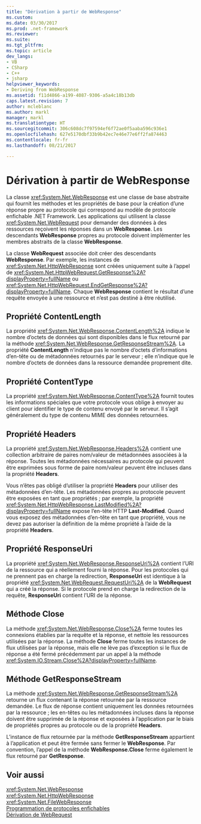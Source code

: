 ```yaml
---
title: "Dérivation à partir de WebResponse"
ms.custom: 
ms.date: 03/30/2017
ms.prod: .net-framework
ms.reviewer: 
ms.suite: 
ms.tgt_pltfrm: 
ms.topic: article
dev_langs:
- VB
- CSharp
- C++
- jsharp
helpviewer_keywords:
- Deriving from WebResponse
ms.assetid: f11d4866-a199-4087-9306-a5a4c18b13db
caps.latest.revision: 7
author: mcleblanc
ms.author: markl
manager: markl
ms.translationtype: HT
ms.sourcegitcommit: 306c608dc7f97594ef6f72ae0f5aaba596c936e1
ms.openlocfilehash: 627e5170dbf33b9b42ec7e46e77e6ff2fa874463
ms.contentlocale: fr-fr
ms.lasthandoff: 08/21/2017

---
```

# <a name="deriving-from-webresponse"></a>Dérivation à partir de WebResponse
La classe <xref:System.Net.WebResponse> est une classe de base abstraite qui fournit les méthodes et les propriétés de base pour la création d’une réponse propre au protocole qui correspond au modèle de protocole enfichable .NET Framework. Les applications qui utilisent la classe <xref:System.Net.WebRequest> pour demander des données à des ressources reçoivent les réponses dans un **WebResponse**. Les descendants **WebResponse** propres au protocole doivent implémenter les membres abstraits de la classe **WebResponse**.  
  
 La classe **WebRequest** associée doit créer des descendants **WebResponse**. Par exemple, les instances de <xref:System.Net.HttpWebResponse> sont créées uniquement suite à l’appel de <xref:System.Net.HttpWebRequest.GetResponse%2A?displayProperty=fullName> ou <xref:System.Net.HttpWebRequest.EndGetResponse%2A?displayProperty=fullName>. Chaque **WebResponse** contient le résultat d’une requête envoyée à une ressource et n’est pas destiné à être réutilisé.  
  
## <a name="contentlength-property"></a>Propriété ContentLength  
 La propriété <xref:System.Net.WebResponse.ContentLength%2A> indique le nombre d’octets de données qui sont disponibles dans le flux retourné par la méthode <xref:System.Net.WebResponse.GetResponseStream%2A>. La propriété **ContentLength** n’indique pas le nombre d’octets d’informations d’en-tête ou de métadonnées retournés par le serveur ; elle n’indique que le nombre d’octets de données dans la ressource demandée proprement dite.  
  
## <a name="contenttype-property"></a>Propriété ContentType  
 La propriété <xref:System.Net.WebResponse.ContentType%2A> fournit toutes les informations spéciales que votre protocole vous oblige à envoyer au client pour identifier le type de contenu envoyé par le serveur. Il s’agit généralement du type de contenu MIME des données retournées.  
  
## <a name="headers-property"></a>Propriété Headers  
 La propriété <xref:System.Net.WebResponse.Headers%2A> contient une collection arbitraire de paires nom/valeur de métadonnées associées à la réponse. Toutes les métadonnées nécessaires au protocole qui peuvent être exprimées sous forme de paire nom/valeur peuvent être incluses dans la propriété **Headers**.  
  
 Vous n’êtes pas obligé d’utiliser la propriété **Headers** pour utiliser des métadonnées d’en-tête. Les métadonnées propres au protocole peuvent être exposées en tant que propriétés ; par exemple, la propriété <xref:System.Net.HttpWebResponse.LastModified%2A?displayProperty=fullName> expose l’en-tête HTTP **Last-Modified**. Quand vous exposez des métadonnées d’en-tête en tant que propriété, vous ne devez pas autoriser la définition de la même propriété à l’aide de la propriété **Headers**.  
  
## <a name="responseuri-property"></a>Propriété ResponseUri  
 La propriété <xref:System.Net.WebResponse.ResponseUri%2A> contient l’URI de la ressource qui a réellement fourni la réponse. Pour les protocoles qui ne prennent pas en charge la redirection, **ResponseUri** est identique à la propriété <xref:System.Net.WebRequest.RequestUri%2A> de la **WebRequest** qui a créé la réponse. Si le protocole prend en charge la redirection de la requête, **ResponseUri** contient l’URI de la réponse.  
  
## <a name="close-method"></a>Méthode Close  
 La méthode <xref:System.Net.WebResponse.Close%2A> ferme toutes les connexions établies par la requête et la réponse, et nettoie les ressources utilisées par la réponse. La méthode **Close** ferme toutes les instances de flux utilisées par la réponse, mais elle ne lève pas d’exception si le flux de réponse a été fermé précédemment par un appel à la méthode <xref:System.IO.Stream.Close%2A?displayProperty=fullName>.  
  
## <a name="getresponsestream-method"></a>Méthode GetResponseStream  
 La méthode <xref:System.Net.WebResponse.GetResponseStream%2A> retourne un flux contenant la réponse retournée par la ressource demandée. Le flux de réponse contient uniquement les données retournées par la ressource ; les en-têtes ou les métadonnées incluses dans la réponse doivent être supprimée de la réponse et exposées à l’application par le biais de propriétés propres au protocole ou de la propriété **Headers**.  
  
 L’instance de flux retournée par la méthode **GetResponseStream** appartient à l’application et peut être fermée sans fermer le **WebResponse**. Par convention, l’appel de la méthode **WebResponse.Close** ferme également le flux retourné par **GetResponse**.  
  
## <a name="see-also"></a>Voir aussi  
 <xref:System.Net.WebResponse>   
 <xref:System.Net.HttpWebResponse>   
 <xref:System.Net.FileWebResponse>   
 [Programmation de protocoles enfichables](../../../docs/framework/network-programming/programming-pluggable-protocols.md)   
 [Dérivation de WebRequest](../../../docs/framework/network-programming/deriving-from-webrequest.md)

